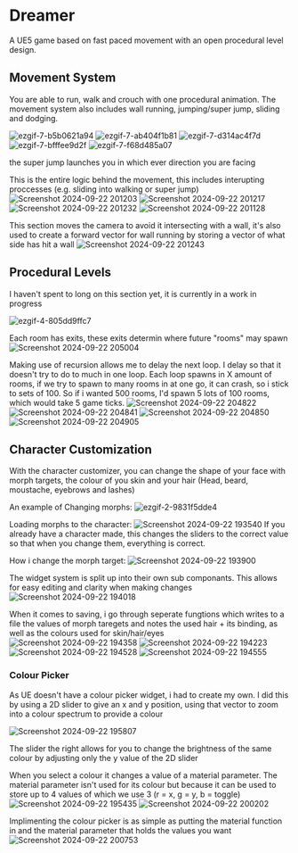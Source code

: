 # Dreamer
A UE5 game based on fast paced movement with an open procedural level design.

## Movement System
You are able to run, walk and crouch with one procedural animation. The movement system also includes wall running, jumping/super jump, sliding and dodging.

![ezgif-7-b5b0621a94](https://github.com/user-attachments/assets/7619d05e-b12b-4505-9155-7ed1b8e7c860)
![ezgif-7-ab404f1b81](https://github.com/user-attachments/assets/8570e488-c533-495d-8eec-422bfc4cc3be)
![ezgif-7-d314ac4f7d](https://github.com/user-attachments/assets/c5ce14db-82df-4526-ba53-0cfc68a94095)
![ezgif-7-bfffee9d2f](https://github.com/user-attachments/assets/8747117b-b98e-4579-a648-261311ac5d53)
![ezgif-7-f68d485a07](https://github.com/user-attachments/assets/7dea635b-d4ff-4faf-8ea4-3affd2b5ebd8)

the super jump launches you in which ever direction you are facing


This is the entire logic behind the movement, this includes interupting proccesses (e.g. sliding into walking or super jump)
![Screenshot 2024-09-22 201203](https://github.com/user-attachments/assets/9663188b-170a-4c13-8993-fb14679af974)
![Screenshot 2024-09-22 201217](https://github.com/user-attachments/assets/1fdb15dc-2bf3-454d-9bbe-d124d348b007)
![Screenshot 2024-09-22 201232](https://github.com/user-attachments/assets/2a54eb7c-797d-4b65-a856-0bdc809ea5a3)
![Screenshot 2024-09-22 201128](https://github.com/user-attachments/assets/1391eca9-bee2-42e7-8b0d-90c649567679)

This section moves the camera to avoid it intersecting with a wall, it's also used to create a forward vector for wall running by storing a vector of what side has hit a wall
![Screenshot 2024-09-22 201243](https://github.com/user-attachments/assets/079f4286-aca1-48ba-80fa-d71f1dacce5c)

## Procedural Levels
I haven't spent to long on this section yet, it is currently in a work in progress

![ezgif-4-805dd9ffc7](https://github.com/user-attachments/assets/8ca3fc94-c22e-4a10-af95-a76f7da472d5)

Each room has exits, these exits determin where future "rooms" may spawn
![Screenshot 2024-09-22 205004](https://github.com/user-attachments/assets/2aba4329-aa28-4c28-9d4d-5b07cb624cf2)

Making use of recursion allows me to delay the next loop. I delay so that it doesn't try to do to much in one loop.
Each loop spawns in X amount of rooms, if we try to spawn to many rooms in at one go, it can crash, so i stick to sets of 100.
So if i wanted 500 rooms, I'd spawn 5 lots of 100 rooms, which would take 5 game ticks.
![Screenshot 2024-09-22 204822](https://github.com/user-attachments/assets/409602b1-544d-4c36-8587-3fc53ade69d3)
![Screenshot 2024-09-22 204841](https://github.com/user-attachments/assets/49336946-5c45-4c99-b58a-221ddb3cb099)
![Screenshot 2024-09-22 204850](https://github.com/user-attachments/assets/c0ef6913-d99a-4072-a817-0aebdf00c6a6)
![Screenshot 2024-09-22 204905](https://github.com/user-attachments/assets/58c354d0-0c0b-43b9-9490-1bd3067a5aa7)



## Character Customization

 With the character customizer, you can change the shape of your face with morph targets, the colour of you skin and your hair (Head, beard, moustache, eyebrows and lashes)

An example of Changing morphs:
![ezgif-2-9831f5dde4](https://github.com/user-attachments/assets/477c823d-4d62-41d0-8bc9-4616f538badb)


Loading morphs to the character:
![Screenshot 2024-09-22 193540](https://github.com/user-attachments/assets/877e2331-f0b0-4c83-8756-be563c626f79)
If you already have a character made, this changes the sliders to the correct value so that when you change them, everything is correct.


How i change the morph target:
![Screenshot 2024-09-22 193900](https://github.com/user-attachments/assets/07e77130-6888-4ef1-b7c9-6714b474e621)


The widget system is split up into their own sub componants. This allows for easy editing and clarity when making changes
![Screenshot 2024-09-22 194018](https://github.com/user-attachments/assets/399862f3-d975-4cde-a28e-6d5a108180f8)


When it comes to saving, i go through seperate fungtions which writes to a file the values of morph taregets and notes the used hair + its binding, as well as the colours used for skin/hair/eyes
![Screenshot 2024-09-22 194358](https://github.com/user-attachments/assets/a6912f3a-36d5-49b7-b5ee-53801b1c0db5)
![Screenshot 2024-09-22 194223](https://github.com/user-attachments/assets/b5798e8d-91de-4fac-8546-cd7834988557)
![Screenshot 2024-09-22 194528](https://github.com/user-attachments/assets/740d0845-773a-42e2-b8ba-cb1d46d2b203)
![Screenshot 2024-09-22 194555](https://github.com/user-attachments/assets/13adce66-84bc-466f-851e-6476bd176cea)

### Colour Picker
As UE doesn't have a colour picker widget, i had to create my own. I did this by using a 2D slider to give an x and y position, 
using that vector to zoom into a colour spectrum to provide a colour

![Screenshot 2024-09-22 195807](https://github.com/user-attachments/assets/ab4535cd-fb41-4950-994b-9a607e5b4f7e)

The slider the right allows for you to change the brightness of the same colour by adjusting only the y value of the 2D slider


When you select a colour it changes a value of a material parameter. The material parameter isn't used for its colour but because it can be used to store up to 4 values of which we use 3 (r = x, g = y, b = toggle)
![Screenshot 2024-09-22 195435](https://github.com/user-attachments/assets/1867c48f-8399-4e19-9635-7f04c642e1ea)
![Screenshot 2024-09-22 200202](https://github.com/user-attachments/assets/f66f2add-8fa9-40ef-baf4-067a363ef7a1)

Implimenting the colour picker is as simple as putting the material function in and the material parameter that holds the values you want
![Screenshot 2024-09-22 200753](https://github.com/user-attachments/assets/70bcb03f-9802-4d2d-a5bf-c1c4168fbcbf)
